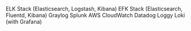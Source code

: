 ELK Stack (Elasticsearch, Logstash, Kibana)
EFK Stack (Elasticsearch, Fluentd, Kibana)
Graylog
Splunk
AWS CloudWatch
Datadog
Loggy
Loki (with Grafana)